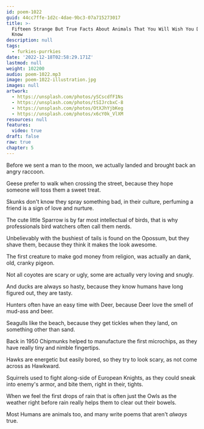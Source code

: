 ```yaml
---
id: poem-1022
guid: 44cc7ffe-1d2c-4dae-9bc3-07a715273017
title: >-
  Fifteen Strange But True Facts About Animals That You Will Wish You Didn't
  Know
description: null
tags:
  - furkies-purrkies
date: '2022-12-18T02:58:29.171Z'
lastmod: null
weight: 102200
audio: poem-1022.mp3
image: poem-1022-illustration.jpg
images: null
artwork:
  - https://unsplash.com/photos/ySCscdfF1Ns
  - https://unsplash.com/photos/tSIJrcbxC-8
  - https://unsplash.com/photos/OtXJhYjbKeg
  - https://unsplash.com/photos/x6cY0k_VlXM
resources: null
features:
  video: true
draft: false
raw: true
chapter: 5
---
```


Before we sent a man to the moon,
we actually landed and brought back an angry raccoon.

Geese prefer to walk when crossing the street,
because they hope someone will toss them a sweet treat.

Skunks don't know they spray something bad, in their culture,
perfuming a friend is a sign of love and nurture.

The cute little Sparrow is by far most intellectual of birds,
that is why professionals bird watchers often call them nerds.

Unbelievably with the bushiest of tails is found on the Opossum,
but they shave them, because they think it makes the look awesome.

The first creature to make god money from religion,
was actually an dank, old, cranky pigeon.

Not all coyotes are scary or ugly,
some are actually very loving and snugly.

And ducks are always so hasty,
because they know humans have long figured out, they are tasty.

Hunters often have an easy time with Deer,
because Deer love the smell of mud-ass and beer.

Seagulls like the beach, because they get tickles when they land,
on something other than sand.

Back in 1950 Chipmunks helped to manufacture the first microchips,
as they have really tiny and nimble fingertips.

Hawks are energetic but easily bored,
so they try to look scary, as not come across as Hawkward.

Squirrels used to fight along-side of European Knights,
as they could sneak into enemy's armor, and bite them, right in their, tights.

When we feel the first drops of rain that is often just the Owls
as the weather right before rain really helps them to clear out their bowels.

Most Humans are animals too,
and many write poems that aren't _always_ true.
